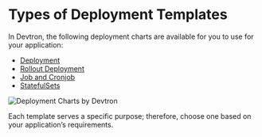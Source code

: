 # Types of Deployment Templates

In Devtron, the following deployment charts are available for you to use for your application:

* [Deployment](deployment.md)
* [Rollout Deployment](rollout-deployment.md)
* [Job and Cronjob](job-and-cronjob.md)
* [StatefulSets](statefulset.md) 

![Deployment Charts by Devtron](https://devtron-public-asset.s3.us-east-2.amazonaws.com/images/creating-application/deployment-template/select-devtron-chart.gif)

Each template serves a specific purpose; therefore, choose one based on your application’s requirements.